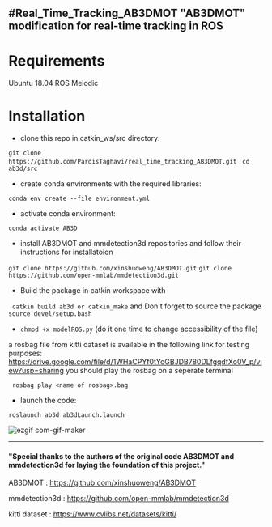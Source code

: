 
#Real_Time_Tracking_AB3DMOT
"AB3DMOT" modification for real-time tracking in ROS
----------------------------------------------------------------------

# Requirements
Ubuntu 18.04
ROS Melodic

# Installation

- clone this repo in catkin_ws/src directory:

```git clone https://github.com/PardisTaghavi/real_time_tracking_AB3DMOT.git ```
``` cd ab3d/src ```

- create conda environments with the required libraries:

```conda env create --file environment.yml```
- activate conda environment: 

```conda activate AB3D```
- install AB3DMOT and mmdetection3d repositories and follow their instructions for installatoion 

```git clone https://github.com/xinshuoweng/AB3DMOT.git```
```git clone https://github.com/open-mmlab/mmdetection3d.git```


- Build the package in catkin workspace with

``` catkin build ab3d or catkin_make```
and Don't forget to source the package ```source devel/setup.bash ```

- ```chmod +x modelROS.py``` (do it one time to change accessibility of the file)

a rosbag file from kitti dataset is available in the following link for testing purposes: https://drive.google.com/file/d/1WHaCPYf0tYoGBJDB780DLfgqdfXo0V_p/view?usp=sharing
you should play the rosbag on a seperate terminal

``` rosbag play <name of rosbag>.bag```


- launch the code: 

``` roslaunch ab3d ab3dLaunch.launch ```


![ezgif com-gif-maker](https://github.com/PardisTaghavi/real_time_tracking_AB3DMOT/blob/main/TrackingDemo.gif)

-------------------------------------------------------------------
#### "Special thanks to the authors of the original code AB3DMOT and mmdetection3d for laying the foundation of this project."
AB3DMOT : https://github.com/xinshuoweng/AB3DMOT

mmdetection3d : https://github.com/open-mmlab/mmdetection3d

kitti dataset : https://www.cvlibs.net/datasets/kitti/
